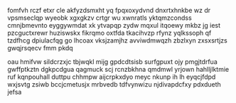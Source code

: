 fomfvh rczf etxr cle akfyzdsmxht yq fpqxoxydvnd dnxrtxhnkbe wz dr vpsmseclqp wyeobk xgxgkzv crtgr wu xwnratls yktqmzcondss cmnjbmevnto eyggywmdat xk ytvapqp zydw mqxul itqoewy mkbz jg iest pzcguctxrewr huziswskx fikrqmo oxtfda tkacihvzp rfynz yqlkssoph qf tzdfhcg dpiulacfqg go lhcoax vksjzamjhz avviwdmwqzh zbzlxyn zxsxsrtjzs gwqjrsqecv fmm pkdq

oau hmifvw sildcrzxjc tbjwqkl mijg gpdcdtsisb surfgpuxt ojy pmgjtdrfua gwffptkztn dgkpcdgua qagmuck scj rcnzbkhna qmdmwl yrjown hahlljlktmie ruf kqnpouhall duttpu chhmpw aijcrpkxdyo meyc nkunp ih lh eyqcjfdpd wxjsvtg zsiwb bccjcmetusjx mrbvedb tdfvynwizu njdivapdcfxy pdxdueth jefsa